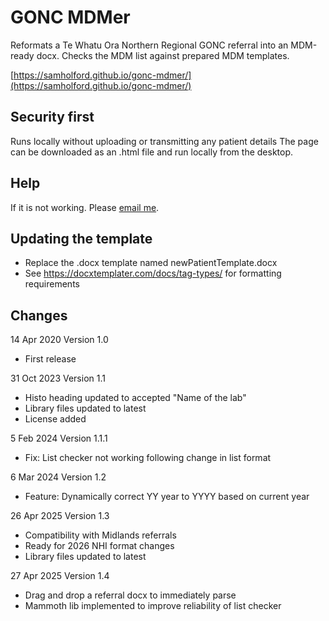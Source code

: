 # GONC MDMer

Reformats a Te Whatu Ora Northern Regional GONC referral into an MDM-ready docx.
Checks the MDM list against prepared MDM templates.

[https://samholford.github.io/gonc-mdmer/](https://samholford.github.io/gonc-mdmer/)

## Security first
Runs locally without uploading or transmitting any patient details
The page can be downloaded as an .html file and run locally from the desktop.

## Help

If it is not working. Please [email me](mailto:samholford@gmail.com).

## Updating the template

- Replace the .docx template named newPatientTemplate.docx
- See https://docxtemplater.com/docs/tag-types/ for formatting requirements

## Changes

14 Apr 2020 Version 1.0
- First release

31 Oct 2023 Version 1.1
- Histo heading updated to accepted "Name of the lab"
- Library files updated to latest
- License added

5 Feb 2024 Version 1.1.1
- Fix: List checker not working following change in list format

6 Mar 2024 Version 1.2
- Feature: Dynamically correct YY year to YYYY based on current year

26 Apr 2025 Version 1.3
- Compatibility with Midlands referrals
- Ready for 2026 NHI format changes
- Library files updated to latest

27 Apr 2025 Version 1.4
- Drag and drop a referral docx to immediately parse
- Mammoth lib implemented to improve reliability of list checker